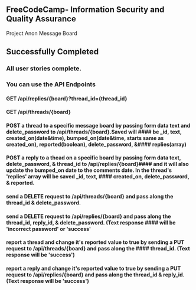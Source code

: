 **FreeCodeCamp**- Information Security and Quality Assurance
------

Project Anon Message Board

## Successfully Completed
### All user stories complete.
### You can use the API Endpoints

#### GET /api/replies/{board}?thread_id={thread_id}
#### GET /api/threads/{board}
#### POST a thread to a specific message board by passing form data text and delete_password to /api/threads/{board}.Saved will #### be _id, text, created_on(date&time), bumped_on(date&time, starts same as created_on), reported(boolean), delete_password, &####  replies(array)
#### POST a reply to a thead on a specific board by passing form data text, delete_password, & thread_id to /api/replies/{board}####  and it will also update the bumped_on date to the comments date. In the thread's 'replies' array will be saved _id, text, #### created_on, delete_password, & reported.
#### send a DELETE request to /api/threads/{board} and pass along the thread_id & delete_password.
#### send a DELETE request to /api/replies/{board} and pass along the thread_id, reply_id, & delete_password. (Text response #### will be 'incorrect password' or 'success'
#### report a thread and change it's reported value to true by sending a PUT request to /api/threads/{board} and pass along the #### thread_id. (Text response will be 'success')
#### report a reply and change it's reported value to true by sending a PUT request to /api/replies/{board} and pass along the thread_id & reply_id. (Text response will be 'success')